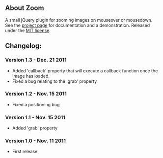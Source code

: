 ## About Zoom

A small jQuery plugin for zooming images on mouseover or mousedown. See the [project page](http://jacklmoore.com/zoom/) for documentation and a demonstration.  Released under the [MIT license](http://www.opensource.org/licenses/mit-license.php).
 
## Changelog:

### Version 1.3 - Dec. 21 2011
* Added 'callback' property that will execute a callback function once the image has loaded.
* Fixed a bug relating to the 'grab' property

### Version 1.2 - Nov. 15 2011
* Fixed a positioning bug

### Version 1.1 - Nov. 15 2011
* Added 'grab' property

### Version 1.0 - Nov. 11 2011
* First release